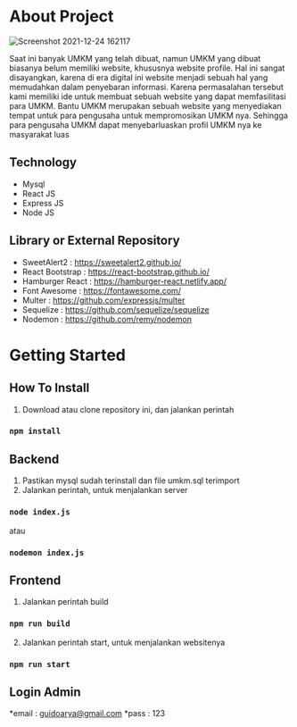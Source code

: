# About Project

![Screenshot 2021-12-24 162117](https://user-images.githubusercontent.com/61103666/147333999-20de24f5-21a7-44cc-9e80-940954ba4d01.png)

Saat ini banyak UMKM yang telah dibuat, namun UMKM yang dibuat biasanya belum memiliki website, khususnya website profile. Hal ini sangat disayangkan, karena di era digital ini website menjadi sebuah hal yang memudahkan dalam penyebaran informasi. Karena permasalahan tersebut kami memiliki ide untuk membuat sebuah website yang dapat memfasilitasi para UMKM. Bantu UMKM merupakan sebuah website yang menyediakan tempat untuk para pengusaha untuk mempromosikan UMKM nya. 
Sehingga para pengusaha UMKM dapat menyebarluaskan profil UMKM nya ke masyarakat luas

## Technology
* Mysql
* React JS
* Express JS
* Node JS

## Library or External Repository
* SweetAlert2 : https://sweetalert2.github.io/
* React Bootstrap : https://react-bootstrap.github.io/
* Hamburger React : https://hamburger-react.netlify.app/
* Font Awesome : https://fontawesome.com/
* Multer : https://github.com/expressjs/multer
* Sequelize : https://github.com/sequelize/sequelize
* Nodemon : https://github.com/remy/nodemon


# Getting Started

## How To Install
1. Download atau clone repository ini, dan jalankan perintah
### `npm install`

## Backend
1. Pastikan mysql sudah terinstall dan file umkm.sql terimport
2. Jalankan perintah, untuk menjalankan server
### `node index.js`
atau
### `nodemon index.js`

## Frontend
1. Jalankan perintah build
### `npm run build`
2. Jalankan perintah start, untuk menjalankan websitenya
### `npm run start`

## Login Admin 
*email : guidoarya@gmail.com
*pass  : 123


